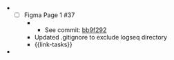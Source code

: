 - - [ ] Figma Page 1 #37
	- - See commit: [bb9f292](https://github.com/infinitepixel-dev/InfinitePixel-Main/commit/bb9f2923234ab2a504f5ac008d32f11319c00ed3)
	- Updated .gitignore to exclude logseq directory
	- {{link-tasks}}
-